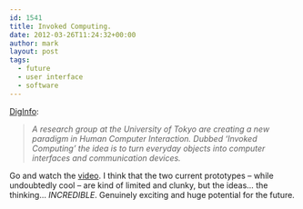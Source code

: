 ```yaml
---
id: 1541
title: Invoked Computing.
date: 2012-03-26T11:24:32+00:00
author: mark
layout: post
tags:
  - future
  - user interface
  - software
---
```

[DigInfo](http://www.diginfo.tv/v/11-0232-d-en.php):

> _A research group at the University of Tokyo are creating a new paradigm in Human Computer Interaction. Dubbed &#8216;Invoked Computing&#8217; the idea is to turn everyday objects into computer interfaces and communication devices._

Go and watch the [video](http://www.youtube.com/watch?v=ZA6m2fxpxZk). I think that the two current prototypes &#8211; while undoubtedly cool &#8211; are kind of limited and clunky, but the ideas&#8230; the thinking&#8230; _INCREDIBLE_. Genuinely exciting and huge potential for the future.
